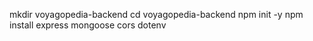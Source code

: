 mkdir voyagopedia-backend
cd voyagopedia-backend
npm init -y
npm install express mongoose cors dotenv
